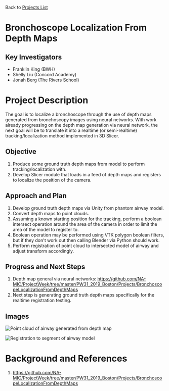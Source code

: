 Back to [Projects List](../../README.md#ProjectsList)

# Bronchoscope Localization From Depth Maps

## Key Investigators
- Franklin King (BWH)
- Shelly Liu (Concord Academy)
- Jonah Berg (The Rivers School)

# Project Description

<!--   -->
The goal is to localize a bronchoscope through the use of depth maps generated from bronchoscopy images using neural networks. With work already progressing on the depth map generation via neural network, the next goal will be to translate it into a realtime (or semi-realtime) tracking/localization method implemented in 3D Slicer.

## Objective

<!-- What we would like to achieve in this project is to be able to localize bronchoscopy images to the CT scan of the lung. -->

1. Produce some ground truth depth maps from model to perform tracking/localization with.
2. Develop Slicer module that loads in a feed of depth maps and registers to localize the position of the camera.

## Approach and Plan

1. Develop ground truth depth maps via Unity from phantom airway model.
2. Convert depth maps to point clouds.
3. Assuming a known starting position for the tracking, perform a boolean intersect operation around the area of the camera in order to limit the area of the model to register to.
4. Boolean operation may be performed using VTK polygon boolean filters, but if they don't work out then calling Blender via Python should work.
5. Perform registration of point cloud to intersected model of airway and adjust transform accordingly.

## Progress and Next Steps

1. Depth map general via neural networks: https://github.com/NA-MIC/ProjectWeek/tree/master/PW31_2019_Boston/Projects/BronchoscopeLocalizationFromDepthMaps
2. Next step is generating ground truth depth maps specifically for the realtime registration testing.

## Images
![Point cloud of airway generated from depth map](https://raw.githubusercontent.com/NA-MIC/ProjectWeek/master/PW31_2019_Boston/Projects/BronchoscopeLocalizationFromDepthMaps/Example1.png)

![Registration to segment of airway model](https://raw.githubusercontent.com/NA-MIC/ProjectWeek/master/PW31_2019_Boston/Projects/BronchoscopeLocalizationFromDepthMaps/Example3.png)

# Background and References

1. https://github.com/NA-MIC/ProjectWeek/tree/master/PW31_2019_Boston/Projects/BronchoscopeLocalizationFromDepthMaps

